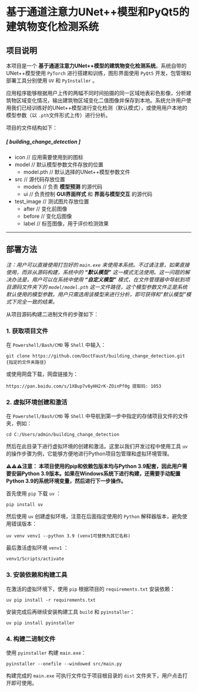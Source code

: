 # 基于通道注意力UNet++模型和PyQt5的建筑物变化检测系统

## 项目说明

本项目是一个 **基于通道注意力UNet++模型的建筑物变化检测系统**。系统自带的UNet++模型使用 `PyTorch` 进行搭建和训练，图形界面使用 `PyQt5` 开发，包管理和部署工具分别使用 `UV` 和 `PyInstaller` 。

应用程序能够根据用户上传的两幅不同时间拍摄的同一区域地表彩色影像，分析建筑物区域变化情况，输出建筑物区域变化二值图像并保存到本地。系统允许用户使用我们已经训练好的UNet++模型进行变化检测（默认模式），或使用用户本地的模型参数（以 `.pth`文件形式上传）进行分析。

项目的文件结构如下：

##### [ building_change_detection ]
- icon               // 应用需要使用到的图标
- model              // 默认模型参数文件存放的位置
   - model.pth       // 默认选择的UNet++模型参数文件
- src                // 源代码存放位置
   - models          // 负责 **模型预测** 的源代码
   - ui              // 负责控制 **GUI界面样式** 和 **界面与模型交互** 的源代码
- test_image         // 测试图片存放位置
   - after           // 变化前图像
   - before          // 变化后图像
   - label           // 标签图像，用于评价检测效果

___

## 部署方法

_注：用户可以直接使用打包好的 `main.exe` 来使用本系统。不过请注意，如果直接使用，而非从源码构建，系统中的 **“默认模型”** 这一模式无法使用。这一问题的解决办法是，用户可以在系统中使用 **“自定义模型”** 模式，在文件管理器中导航到项目源码文件夹下的 `model/model.pth` 这一文件路径，这个模型参数文件正是系统默认使用的模型参数。用户只需选用该模型来进行分析，即可获得和“默认模型”模式下完全一致的结果。_

从项目源码构建二进制文件的步骤如下：

### 1. 获取项目文件

在 `Powershell/Bash/CMD` 等 `Shell` 中输入：

`git clone https://github.com/DoctFaust/building_change_detection.git {指定的文件夹路径}`

或使用网盘下载，网盘链接为：

`https://pan.baidu.com/s/1XBup7v6yHH2rK-ZOinPf0g 提取码: 1053`

### 2. 虚拟环境创建和激活

在 `Powershell/Bash/CMD` 等 `Shell` 中导航到第一步中指定的存储项目文件的文件夹，例如：

`cd C:/Users/admin/building_change_detection`

然后在此目录下进行虚拟环境的创建和激活。这里以我们开发过程中使用工具 `uv` 的操作步骤为例，它能够方便地进行Python项目包管理和虚拟环境管理。

**⚠️⚠️⚠️注意： 本项目使用的pip和依赖包版本均与Python 3.9配套，因此用户需要安装Python 3.9版本。如果在Windows系统下进行构建，还需要手动配置Python 3.9的系统环境变量，然后进行下一步操作。**

首先使用 `pip` 下载 `uv` ：

`pip install uv`

然后使用 `uv` 创建虚拟环境，注意在后面指定使用的 `Python` 解释器版本，避免使用错误版本：

`uv venv venv1 --python 3.9 (venv1可替换为其它名称)`

最后激活虚拟环境 `venv1` ：

`venv1/Scripts/activate`

### 3. 安装依赖和构建工具

在激活的虚拟环境下，使用 `pip` 根据项目的 `requirements.txt` 安装依赖：

`uv pip install -r requirements.txt`

安装完成后再继续安装构建工具 `build` 和 `pyinstaller`：

`uv pip install pyinstaller`

### 4. 构建二进制文件

使用 `pyinstaller` 构建 `main.exe`：

`pyinstaller --onefile --windowed src/main.py`

构建完成的 `main.exe` 可执行文件位于项目根目录的 `dist` 文件夹下，用户点击打开即可使用。